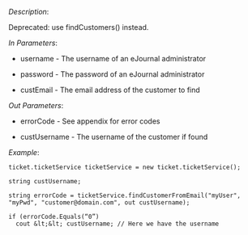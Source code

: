 <properties date="2016-06-24"
SortOrder="148"
/>

*Description*:

Deprecated: use findCustomers() instead.

 

*In Parameters*:

* username               - The username of an eJournal administrator

* password               - The password of an eJournal administrator

* custEmail              - The email address of the customer to find

 

*Out Parameters*:

* errorCode  - See appendix for error codes

* custUsername        - The username of the customer if found

 

*Example*:
```
ticket.ticketService ticketService = new ticket.ticketService();

string custUsername;

string errorCode = ticketService.findCustomerFromEmail("myUser", "myPwd", "customer@domain.com", out custUsername);

if (errorCode.Equals(“0”)
  cout &lt;&lt; custUsername; // Here we have the username

```